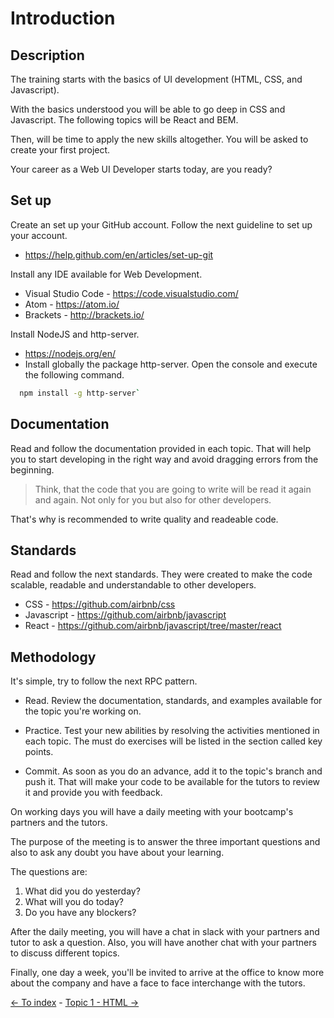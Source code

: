 # Introduction

## Description

The training starts with the basics of UI development (HTML, CSS, and Javascript).

With the basics understood you will be able to go deep in CSS and Javascript. The following topics will be React and BEM.

Then, will be time to apply the new skills altogether. You will be asked to create your first project.

Your career as a Web UI Developer starts today, are you ready?

## Set up

Create an set up your GitHub account. Follow the next guideline to set up your account.

- https://help.github.com/en/articles/set-up-git

Install any IDE available for Web Development.

- Visual Studio Code - https://code.visualstudio.com/
- Atom - https://atom.io/
- Brackets - http://brackets.io/

Install NodeJS and http-server.

- https://nodejs.org/en/
- Install globally the package http-server. Open the console and execute the following command.
 ```bash
   npm install -g http-server`
 ```

## Documentation

Read and follow the documentation provided in each topic. That will help you to start developing in the right way and avoid dragging errors from the beginning.

> Think, that the code that you are going to write will be read it again and again. Not only for you but also for other developers.

That's why is recommended to write quality and readeable code.

## Standards

Read and follow the next standards. They were created to make the code scalable, readable and understandable to other developers.

- CSS - https://github.com/airbnb/css
- Javascript - https://github.com/airbnb/javascript
- React - https://github.com/airbnb/javascript/tree/master/react

## Methodology

It's simple, try to follow the next RPC pattern.

- Read. Review the documentation, standards, and examples available for the topic you're working on.

- Practice. Test your new abilities by resolving the activities mentioned in each topic. The must do exercises will be listed in the section called key points.

- Commit. As soon as you do an advance, add it to the topic's branch and push it. That will make your code to be available for the tutors to review it and provide you with feedback.

On working days you will have a daily meeting with your bootcamp's partners and the tutors.

The purpose of the meeting is to answer the three important questions and also to ask any doubt you have about your learning.

The questions are:

1. What did you do yesterday?
2. What will you do today?
3. Do you have any blockers?

After the daily meeting, you will have a chat in slack with your partners and tutor to ask a question. Also, you will have another chat with your partners to discuss different topics.

Finally, one day a week, you'll be invited to arrive at the office to know more about the company and have a face to face interchange with the tutors.

[<- To index](../README.md#title) - [Topic 1 - HTML ->](./topic1.md)
